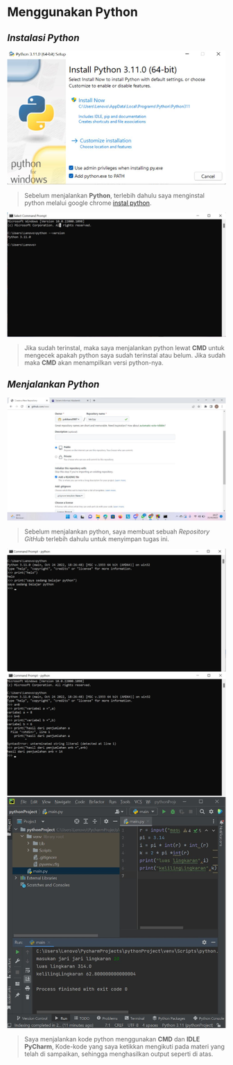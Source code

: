 # Menggunakan Python
## _Instalasi Python_
![Instal Python](/foto/foto1.jpg)
> Sebelum menjalankan **Python**, terlebih dahulu saya menginstal python melalui google chrome [instal python](https://www.python.org/downloads/).

![Python terinstal](/foto/foto2.jpg)
> Jika sudah terinstal, maka saya menjalankan python lewat **CMD** untuk mengecek apakah python saya sudah terinstal atau belum. Jika sudah maka **CMD** akan menampilkan versi python-nya.

## _Menjalankan Python_
![Menjalankan Python](/foto/foto3.jpg)
> Sebelum menjalankan python, saya membuat sebuah _Repository GitHub_ terlebih dahulu untuk menyimpan tugas ini.

![Tugas 1](/foto/foto4.jpg)
![Tugas 2](/foto/foto5.jpg)
![Tugas 3](/foto/foto6.jpg)
> Saya menjalankan kode python menggunakan **CMD** dan **IDLE PyCharm**, Kode-kode yang saya ketikkan mengikuti pada materi yang telah di sampaikan, sehingga menghasilkan output seperti di atas.
